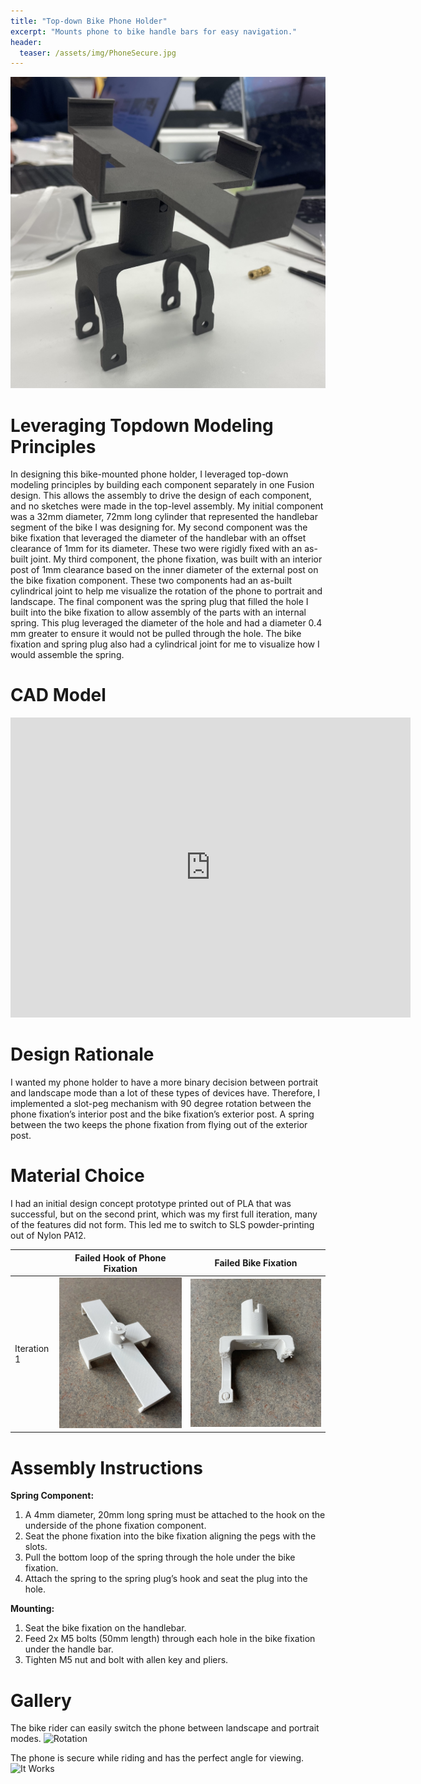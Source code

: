 ```yaml
---
title: "Top-down Bike Phone Holder"
excerpt: "Mounts phone to bike handle bars for easy navigation."
header:
  teaser: /assets/img/PhoneSecure.jpg
---
```

![Phone is secure](/assets/img/Standalone.jpg)   

# Leveraging Topdown Modeling Principles

In designing this bike-mounted phone holder, I leveraged top-down modeling principles by building each component separately in one Fusion design. This allows the assembly to drive the design of each component, and no sketches were made in the top-level assembly. My initial component was a 32mm diameter, 72mm long cylinder that represented the handlebar segment of the bike I was designing for. My second component was the bike fixation that leveraged the diameter of the handlebar with an offset clearance of 1mm for its diameter. These two were rigidly fixed with an as-built joint. My third component, the phone fixation, was built with an interior post of 1mm clearance based on the inner diameter of the external post on the bike fixation component. These two components had an as-built cylindrical joint to help me visualize the rotation of the phone to portrait and landscape. The final component was the spring plug that filled the hole I built into the bike fixation to allow assembly of the parts with an internal spring. This plug leveraged the diameter of the hole and had a diameter 0.4 mm greater to ensure it would not be pulled through the hole. The bike fixation and spring plug also had a cylindrical joint for me to visualize how I would assemble the spring.

# CAD Model
<iframe src="https://vanderbilt643.autodesk360.com/shares/public/SH286ddQT78850c0d8a4e96fd7743cbcb238?mode=embed" width="640" height="480" allowfullscreen="true" webkitallowfullscreen="true" mozallowfullscreen="true"  frameborder="0"></iframe>

# Design Rationale

I wanted my phone holder to have a more binary decision between portrait and landscape mode than a lot of these types of devices have. Therefore, I implemented a slot-peg mechanism with 90 degree rotation between the phone fixation’s interior post and the bike fixation’s exterior post. A spring between the two keeps the phone fixation from flying out of the exterior post.

# Material Choice

I had an initial design concept prototype printed out of PLA that was successful, but on the second print, which was my first full iteration, many of the features did not form. This led me to switch to SLS powder-printing out of Nylon PA12.

|                | Failed Hook of Phone Fixation     | Failed Bike Fixation        |
| ---------------|-----------------------------------|:-------------------------------:|
| Iteration 1    | ![Hook failed](/assets/img/PhoneFail.jpg) |![Mount failed](/assets/img/BikeFail.jpg)|


# Assembly Instructions

**Spring Component:**
1. A 4mm diameter, 20mm long spring must be attached to the hook on the underside of the phone fixation component.
2. Seat the phone fixation into the bike fixation aligning the pegs with the slots.
3. Pull the bottom loop of the spring through the hole under the bike fixation.
4. Attach the spring to the spring plug’s hook and seat the plug into the hole.


**Mounting:**
1. Seat the bike fixation on the handlebar.
2. Feed 2x M5 bolts (50mm length) through each hole in the bike fixation under the handle bar.
2. Tighten M5 nut and bolt with allen key and pliers.

# Gallery

The bike rider can easily switch the phone between landscape and portrait modes.
![Rotation](/assets/img/Rotation.gif)

The phone is secure while riding and has the perfect angle for viewing.
![It Works](/assets/img/InMotion.gif)
